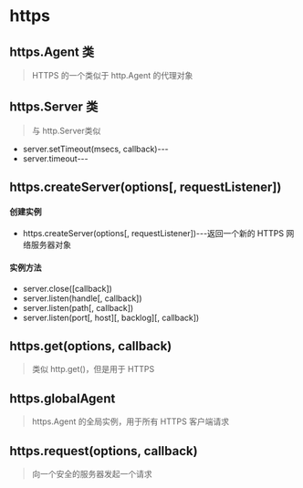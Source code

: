 # https

## https.Agent 类
> HTTPS 的一个类似于 http.Agent 的代理对象

## https.Server 类
> 与 http.Server类似
- server.setTimeout(msecs, callback)---
- server.timeout---

## https.createServer(options[, requestListener])
#### 创建实例
- https.createServer(options[, requestListener])---返回一个新的 HTTPS 网络服务器对象
#### 实例方法
- server.close([callback])
- server.listen(handle[, callback])
- server.listen(path[, callback])
- server.listen(port[, host][, backlog][, callback])

## https.get(options, callback)
> 类似 http.get()，但是用于 HTTPS

## https.globalAgent
> https.Agent 的全局实例，用于所有 HTTPS 客户端请求

## https.request(options, callback)
> 向一个安全的服务器发起一个请求
